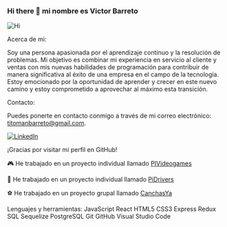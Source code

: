 ### Hi there 👋 mi nombre es Victor Barreto


![Hi](https://i.gifer.com/origin/bd/bdb5f1d6e74ef29733053fd1ff52f2e2.gif)




Acerca de mi: 

Soy una persona apasionada por el aprendizaje continuo y la resolución de problemas. Mi objetivo es combinar mi experiencia en servicio al cliente y ventas con mis nuevas habilidades de programación para contribuir de manera significativa al éxito de una empresa en el campo de la tecnología. Estoy emocionado por la oportunidad de aprender y crecer en este nuevo camino y estoy comprometido a aprovechar al máximo esta transición.

Contacto:

Puedes ponerte en contacto conmigo a través de mi correo electrónico: [titomanbarreto@gmail.com](mailto:titomanbarreto@gmail.com).

[![LinkedIn](https://upload.wikimedia.org/wikipedia/commons/thumb/c/ca/LinkedIn_logo_initials.png/40px-LinkedIn_logo_initials.png)](https://www.linkedin.com/in/v%C3%ADctor-barreto-486487255/)



¡Gracias por visitar mi perfil en GitHub!

🎮 He trabajado en un proyecto individual llamado [PIVideogames](https://github.com/vapretito/PI-Videogames-main)

🚗 He trabajado en un proyecto individual llamado [PiDrivers](https://github.com/vapretito/cr-pi-drivers-main)

⚽ He trabajado en un proyecto grupal llamado [CanchasYa](https://github.com/CanchaYAPF/CanchaYA)


Lenguajes y herramientas:
JavaScript  React HTML5  CSS3  Express Redux SQL Sequelize PostgreSQL  Git  GitHub  Visual Studio Code 





